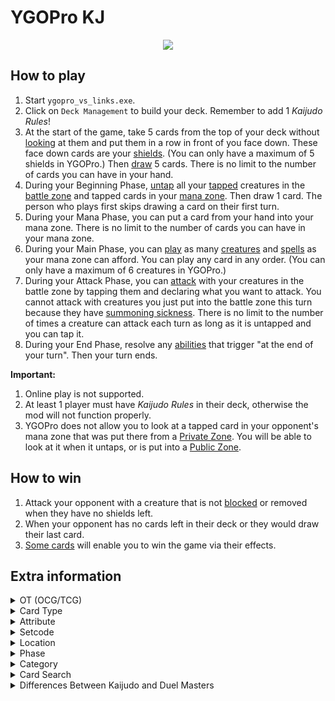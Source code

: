 # YGOPro KJ

<p align="center">
	<img src="https://user-images.githubusercontent.com/18324297/82112901-d16dca80-9751-11ea-8004-cbe07d165384.png">
</p>

## How to play
1. Start `ygopro_vs_links.exe`.
2. Click on `Deck Management` to build your deck. Remember to add 1 _Kaijudo Rules_!<br>
3. At the start of the game, take 5 cards from the top of your deck without [looking](https://duelmasters.fandom.com/wiki/Look) at them and put them in a row in front of you face down. These face down cards are your [shields](https://kaijudo.wikia.com/wiki/Shield). (You can only have a maximum of 5 shields in YGOPro.) Then [draw](https://kaijudo.fandom.com/wiki/Draw) 5 cards. There is no limit to the number of cards you can have in your hand.
4. During your Beginning Phase, [untap](https://kaijudo.fandom.com/wiki/Tap_(Untap)) all your [tapped](https://kaijudo.fandom.com/wiki/Tap_(Untap)) creatures in the [battle zone](https://kaijudo.fandom.com/wiki/Battle_Zone) and tapped cards in your [mana zone](https://kaijudo.fandom.com/wiki/Mana_Zone). Then draw 1 card. The person who plays first skips drawing a card on their first turn.
5. During your Mana Phase, you can put a card from your hand into your mana zone. There is no limit to the number of cards you can have in your mana zone.
6. During your Main Phase, you can [play](https://duelmasters.fandom.com/wiki/Play) as many [creatures](https://kaijudo.fandom.com/wiki/Creature) and [spells](https://kaijudo.fandom.com/wiki/Shield) as your mana zone can afford. You can play any card in any order. (You can only have a maximum of 6 creatures in YGOPro.)
7. During your Attack Phase, you can [attack](https://kaijudo.fandom.com/wiki/Attack) with your creatures in the battle zone by tapping them and declaring what you want to attack. You cannot attack with creatures you just put into the battle zone this turn because they have [summoning sickness](https://kaijudo.fandom.com/wiki/Summon). There is no limit to the number of times a creature can attack each turn as long as it is untapped and you can tap it.
8. During your End Phase, resolve any [abilities](https://kaijudo.fandom.com/wiki/Card_Abilities) that trigger "at the end of your turn". Then your turn ends.

**Important:**
1. Online play is not supported.
2. At least 1 player must have _Kaijudo Rules_ in their deck, otherwise the mod will not function properly.
3. YGOPro does not allow you to look at a tapped card in your opponent's mana zone that was put there from a [Private Zone](https://duelmasters.fandom.com/wiki/Private_Zone). You will be able to look at it when it untaps, or is put into a [Public Zone](https://duelmasters.fandom.com/wiki/Public_Zone).

## How to win
1. Attack your opponent with a creature that is not [blocked](https://kaijudo.fandom.com/wiki/Block) or removed when they have no shields left.
2. When your opponent has no cards left in their deck or they would draw their last card.
3. [Some cards](https://kaijudo.fandom.com/wiki/The_Mystic_of_Light) will enable you to win the game via their effects.

## Extra information
<details>
<summary>OT (OCG/TCG)</summary>

- `0x1	OCG` = **N/A**
- `0x2	TCG` = Official card
- `0x3	OCG+TCG` = **N/A**
- `0x4	Anime/Custom` = Unofficial card
</details>
<details>
<summary>Card Type</summary>

- `0x21	Monster+Effect` = Creature
- `0x1021	Monster+Effect+Tuner` = Creature that has [no abilities](https://duelmasters.wikia.com/wiki/Vanilla)
- `0x2000021	Monster+Effect+Special Summon` = [Evolution Creature](https://kaijudo.fandom.com/wiki/Evolution_Creature)
	- `Attribute` = [Civilization](https://kaijudo.fandom.com/wiki/Civilization)
	- `Level` = [Mana Cost](https://kaijudo.fandom.com/wiki/Level)
	- `ATK` = `DEF` = [Power](https://kaijudo.fandom.com/wiki/Power)
- `0x3	Monster+Spell` = Spell
	- `Attribute` = Civilization
	- `Level` = Mana Cost
- `0x800	Gemini` = [Multi-civilization](https://kaijudo.fandom.com/wiki/Multi-civilization) card
</details>
<details>
<summary>Attribute</summary>

- `0x1	EARTH` = [Light Civilization](https://kaijudo.fandom.com/wiki/Light_Civilization)
- `0x2	WATER` = [Water Civilization](https://kaijudo.fandom.com/wiki/Water_Civilization)
- `0x4	FIRE` = [Darkness Civilization](https://kaijudo.fandom.com/wiki/Darkness_Civilization)
- `0x8	WIND` = [Fire Civilization](https://kaijudo.fandom.com/wiki/Fire_Civilization)
- `0x10	LIGHT` = [Nature Civilization](https://kaijudo.fandom.com/wiki/Nature_Civilization)
</details>
<details>
<summary>Setcode</summary>

- Refer to `!setname` in `strings.conf`.
</details>
<details>
<summary>Location</summary>

- `0x4	Monster Zone` = Battle Zone
- `0x8	Spell & Trap Zone` = Shield Zone
- `0x10	Graveyard` = Mana Zone (untapped cards)
- `0x20	Banished` = Mana Zone (tapped cards) (text color = blue)
- `0x20	Banished` = [Discard Pile](https://kaijudo.fandom.com/wiki/Discard_Pile) (text color = black)
</details>
<details>
<summary>Phase</summary>

1. `EVENT_PREDRAW` = Beginning Phase = Untap all your tapped cards.
2. `PHASE_DRAW` = Beginning Phase = Draw 1 card from your deck.
3. `PHASE_STANDBY` = Mana Phase = You may put a card from your hand into your mana zone.
4. `PHASE_MAIN1` = Main Phase = You may summon creatures or cast spells by paying the appropriate costs.
5. `PHASE_BATTLE` = Attack Phase = You may attack with creatures.
6. `PHASE_MAIN2` = **N/A**
7. `PHASE_END` = End Phase = "At the end of your turn" or "at the end of each turn" abilities happen now, then the turn ends.
</details>
<details>
<summary>Category</summary>

- `0x1	Destroy Spell/Trap` = Decrease the number of cards in the opponent's shield zone; "Breaker"
- `0x2	Destroy Monster` = Banish a creature
- `0x4	Banish Card` = Put a card into the discard pile; discard a card from a player's hand
- `0x8	Send to Graveyard` = Put a card into the mana zone
- `0x10	Return to Hand` = Return a card from the battle zone, shield zone, mana zone or discard pile to a player's hand
- `0x20	Return to Deck` = Put a card into a player's deck
- `0x40	Destroy Hand` = Decrease the opponent's hand size
- `0x80	Destroy Deck` = Decrease the opponent's deck size
- `0x100	Increase Draw` = Draw a card from the deck
- `0x200	Search Deck` = Look at a player's deck
- `0x400	GY to Hand/Field` = ～Reserved～
- `0x800	Change Battle Position` = Untap or tap a card
- `0x1000	Get Control` = Increase or decrease the cost required for playing a card; change a card's mana cost (level)
- `0x2000	Increase/Decrease ATK/DEF` = Increase or decrease a creature's power
- `0x4000	Piercing` = No summoning sickness
- `0x8000	Attack Multiple Times` = Can attack untapped creatures
- `0x10000	Limit Attack` = Prevent a creature from attacking; change a creature's attack target
- `0x20000	Direct Attack` = Attacks each turn if able; force a creature to battle another creature
- `0x40000	Special Summon` = Creature with "Shield blast"; put a card into the battle zone
- `0x80000	Token` = ～Reserved～
- `0x100000	Type-related` = Lists "creature type" or a particular race (creature type) in the card's text
- `0x200000	Attribute-related` = Lists "civilization" or a particular civilization in the card's text
- `0x400000	Reduce LP` = Decrease the number of cards in the opponent's mana zone
- `0x800000	Increase LP` = Increase the number of cards in the shield zone
- `0x1000000	Cannot Be Destroyed` = Prevent a card from being banished
- `0x2000000	Cannot Be Targeted` = Prevent a creature from being blocked or targeted with an ability
- `0x4000000	Counter` = Prevent the opponent from casting spells
- `0x8000000	Gamble` = ～Reserved～
- `0x10000000	Fusion` = ～Reserved～
- `0x20000000	Synchro` = ～Reserved～
- `0x40000000	Xyz` = Evolution creature; lists "evolution" in the card's text
- `0x80000000	Negate Effect` = ～Reserved～
- [Category list](https://duelmasters.fandom.com/wiki/Category:Advanced_Gameplay)
</details>
<details>
<summary>Card Search</summary>

You can search for the following specific card information in YGOPro:
- Card Ability: Use the `No Ability` tab for creatures that have no abilities
- Card Type: Use the `Type` tab
- Civilization: Use the `Civ` tab
- Evolution Creature: Use the `Evolution` tab
- Mana Cost (Level): Use the `Cost` tab
- Multicolored (Multi-civilization): Use the `Multicolor` tab
- Power: Use the `Power` tab
- Race (Creature Type): **N/A**
- Region-exclusive cards: Use the `Limit` tab
- You can also search for cards whose abilities have been modified for YGOPro by typing `YGOPro`.
</details>
<details>
<summary>Differences Between Kaijudo and Duel Masters</summary>

[**TCG vs. OCG**](https://kaijudo.wikia.com/wiki/Trading_Card_Game)
- Kaijudo is TCG-only.
	- `Cards from the Duel Masters TCG are not compatible.`
- Duel Masters is TCG & OCG. OCG-only for later sets.
	- `Cards from the Kaijudo TCG are not compatible.`

[**Deck**](https://kaijudo.wikia.com/wiki/Deck)
- Kaijudo: `A deck must contain a minimum of 40 cards, and may contain a maximum of 3 copies of any 1 card.`
- Duel Masters: `A deck in the OCG is limited to exactly 40 cards, and can contain up to 4 copies of any card.`

[**Mana**](https://kaijudo.wikia.com/wiki/Mana)
- Kaijudo: `You must have at least 1 of a card's civilization in your mana zone to use it.`
	- `However, it does not need to be tapped to pay for that card.`
- Duel Masters: `You must tap cards in your mana zone until the amount reaches the mana cost number on the card.`
	- `However, the mana tapped must include at least 1 mana from the same civilization as the card you are about to use.`

**Terminology**
- Kaijudo: `Banish`; Duel Masters: `Destroy`
- Kaijudo: `Target`; Duel Masters: `Choose`
- Kaijudo: `Discard Pile`; Duel Masters: `Graveyard`
- Kaijudo: `Level`; Duel Masters: `Mana Cost`
- Kaijudo: `Multi-civilization`; Duel Masters: `Multicolored`
- Kaijudo: `Shield Blast`; Duel Masters: `Shield Trigger`
</details>
